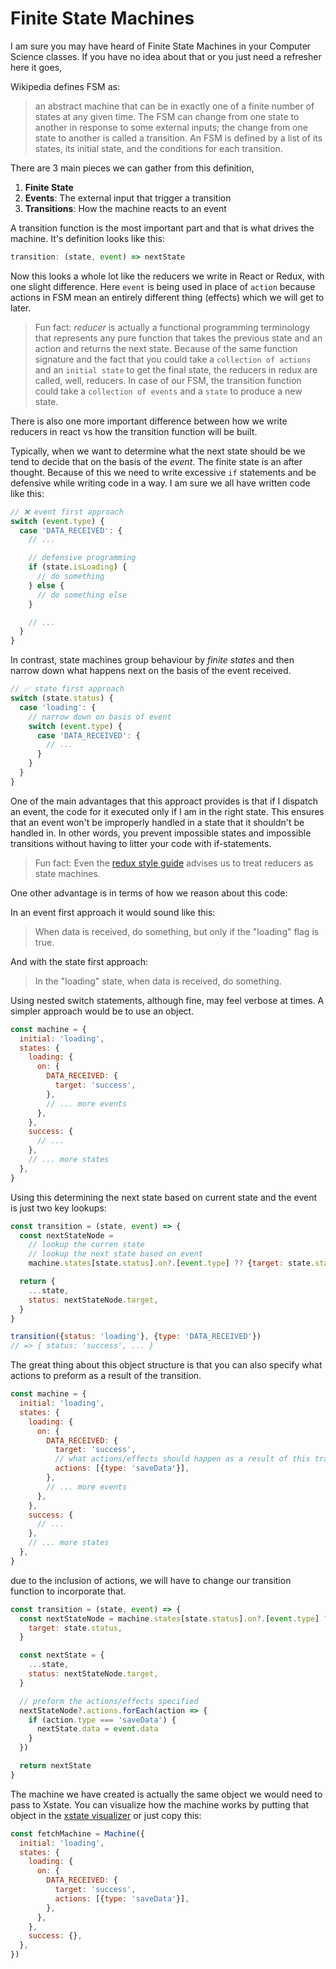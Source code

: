 # Finite State Machines

I am sure you may have heard of Finite State Machines in your Computer Science
classes. If you have no idea about that or you just need a refresher here it
goes,

Wikipedia defines FSM as:

> an abstract machine that can be in exactly one of a finite number of states at
> any given time. The FSM can change from one state to another in response to
> some external inputs; the change from one state to another is called a
> transition. An FSM is defined by a list of its states, its initial state, and
> the conditions for each transition.

There are 3 main pieces we can gather from this definition,

1. **Finite State**
2. **Events**: The external input that trigger a transition
3. **Transitions**: How the machine reacts to an event

A transition function is the most important part and that is what drives the
machine. It's definition looks like this:

```typescript
transition: (state, event) => nextState
```

Now this looks a whole lot like the reducers we write in React or Redux, with
one slight difference. Here `event` is being used in place of `action` because
actions in FSM mean an entirely different thing (effects) which we will get to
later.

> Fun fact: _reducer_ is actually a functional programming terminology that
> represents any pure function that takes the previous state and an action and
> returns the next state. Because of the same function signature and the fact
> that you could take a `collection of actions` and an `initial state` to get
> the final state, the reducers in redux are called, well, reducers. In case of
> our FSM, the transition function could take a `collection of events` and a
> `state` to produce a new state.

There is also one more important difference between how we write reducers in
react vs how the transition function will be built.

Typically, when we want to determine what the next state should be we tend to
decide that on the basis of the _event_. The finite state is an after thought.
Because of this we need to write excessive `if` statements and be defensive
while writing code in a way. I am sure we all have written code like this:

```javascript
// ❌ event first approach
switch (event.type) {
  case 'DATA_RECEIVED': {
    // ...

    // defensive programming
    if (state.isLoading) {
      // do something
    } else {
      // do something else
    }

    // ...
  }
}
```

In contrast, state machines group behaviour by _finite states_ and then narrow
down what happens next on the basis of the event received.

```javascript
// ✅ state first approach
switch (state.status) {
  case 'loading': {
    // narrow down on basis of event
    switch (event.type) {
      case 'DATA_RECEIVED': {
        // ...
      }
    }
  }
}
```

One of the main advantages that this approact provides is that if I dispatch an
event, the code for it executed only if I am in the right state. This ensures
that an event won't be improperly handled in a state that it shouldn't be
handled in. In other words, you prevent impossible states and impossible
transitions without having to litter your code with if-statements.

> Fun fact: Even the
> [redux style guide](https://redux.js.org/style-guide/style-guide/#treat-reducers-as-state-machines)
> advises us to treat reducers as state machines.

One other advantage is in terms of how we reason about this code:

In an event first approach it would sound like this:

> When data is received, do something, but only if the "loading" flag is true.

And with the state first approach:

> In the "loading" state, when data is received, do something.

Using nested switch statements, although fine, may feel verbose at times. A
simpler approach would be to use an object.

```javascript
const machine = {
  initial: 'loading',
  states: {
    loading: {
      on: {
        DATA_RECEIVED: {
          target: 'success',
        },
        // ... more events
      },
    },
    success: {
      // ...
    },
    // ... more states
  },
}
```

Using this determining the next state based on current state and the event is
just two key lookups:

```javascript
const transition = (state, event) => {
  const nextStateNode =
    // lookup the curren state
    // lookup the next state based on event
    machine.states[state.status].on?.[event.type] ?? {target: state.status} // if event is not handled, stay on current state

  return {
    ...state,
    status: nextStateNode.target,
  }
}

transition({status: 'loading'}, {type: 'DATA_RECEIVED'})
// => { status: 'success', ... }
```

The great thing about this object structure is that you can also specify what
actions to preform as a result of the transition.

```javascript
const machine = {
  initial: 'loading',
  states: {
    loading: {
      on: {
        DATA_RECEIVED: {
          target: 'success',
          // what actions/effects should happen as a result of this transition
          actions: [{type: 'saveData'}],
        },
        // ... more events
      },
    },
    success: {
      // ...
    },
    // ... more states
  },
}
```

due to the inclusion of actions, we will have to change our transition function
to incorporate that.

```javascript
const transition = (state, event) => {
  const nextStateNode = machine.states[state.status].on?.[event.type] ?? {
    target: state.status,
  }

  const nextState = {
    ...state,
    status: nextStateNode.target,
  }

  // preform the actions/effects specified
  nextStateNode?.actions.forEach(action => {
    if (action.type === 'saveData') {
      nextState.data = event.data
    }
  })

  return nextState
}
```

The machine we have created is actually the same object we would need to pass to
Xstate. You can visualize how the machine works by putting that object in the
[xstate visualizer](https://xstate.js.org/viz/) or just copy this:

```javascript
const fetchMachine = Machine({
  initial: 'loading',
  states: {
    loading: {
      on: {
        DATA_RECEIVED: {
          target: 'success',
          actions: [{type: 'saveData'}],
        },
      },
    },
    success: {},
  },
})
```
